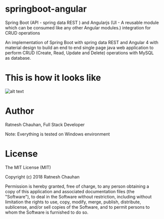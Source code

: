 # springboot-angular
Spring Boot (API - spring data REST ) and Angularjs (UI - A reusable module which can be consumed like any other Angular modules.) integration for CRUD operations

An implementation of Spring Boot with spring data REST and Angular 4 with material design to build an end to end single page java web application to perform CRUD (Create, Read, Update and Delete) operations with MySQL as database. 

This is how it looks like
===============================

![alt text](https://github.com/RatneshChauhan/springboot-angular-crud/blob/master/UI/screen-shot-data_table.png "Editable Data Table")


Author
===============
Ratnesh Chauhan, Full Stack Developer

Note: Everything is tested on Windows environment

License
======================
The MIT License (MIT)

Copyright (c) 2018 Ratnesh Chauhan

Permission is hereby granted, free of charge, to any person obtaining a copy of this application and associated documentation files (the "Software"), to deal in the Software without restriction, including without limitation the rights to use, copy, modify, merge, publish, distribute, sublicense, and/or sell copies of the Software, and to permit persons to whom the Software is furnished to do so.

